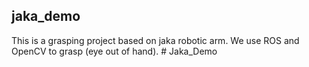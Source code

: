 ## jaka_demo
This is a grasping project based on jaka robotic arm. We use ROS and OpenCV to grasp (eye out of hand).
 
#   J a k a _ D e m o  
 
